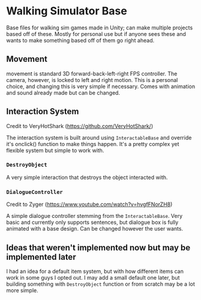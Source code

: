 # Walking Simulator Base
Base files for walking sim games made in Unity; can make multiple projects based off of these.  Mostly for personal use but if anyone sees these and wants to make something based off of them go right ahead.

## Movement
movement is standard 3D forward-back-left-right FPS controller.  The camera, however, is locked to left and right motion.  This is a personal choice, and changing this is very simple if necessary.
Comes with animation and sound already made but can be changed.

## Interaction System
Credit to VeryHotShark (https://github.com/VeryHotShark/)

The interaction system is built around using `InteractableBase` and override it's onclick() function to make things happen. It's a pretty complex yet flexible system but simple to work with.

### `DestroyObject`
A very simple interaction that destroys the object interacted with.

### `DialogueController`
Credit to Zyger (https://www.youtube.com/watch?v=hvgfFNorZH8)

A simple dialogue controller stemming from the `InteractableBase`.  Very basic and currently only supports sentences, but dialogue box is fully animated with a base design.
Can be changed however the user wants.

## Ideas that weren't implemented now but may be implemented later
I had an idea for a default item system, but with how different items can work in some guys I opted out.  I may add a small default one later, 
but building something with `DestroyObject` function or from scratch may be a lot more simple.
